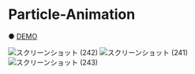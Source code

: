 # Particle-Animation

● <a href="https://hisamikurita.github.io/Particle-Animation/dist">DEMO</a>

![スクリーンショット (242)](https://user-images.githubusercontent.com/47776346/81489828-6f2a4b00-92b5-11ea-86a0-00ef33700190.png)
![スクリーンショット (241)](https://user-images.githubusercontent.com/47776346/81489830-718ca500-92b5-11ea-9a1c-f1b7a2be6bb6.png)
![スクリーンショット (243)](https://user-images.githubusercontent.com/47776346/81489833-73eeff00-92b5-11ea-92d8-cbb4a92adeed.png)

